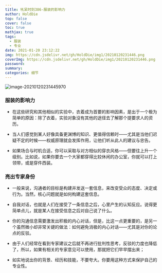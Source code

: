 ```yaml
---
title: 吼呆时刻386-服装的影响力
author: HoldDie
top: false
cover: false
toc: true
mathjax: true
tags:
  - 服装
  - 专业
date: 2021-01-20 23:12:22
img: https://cdn.jsdelivr.net/gh/HoldDie/img1/20210120231446.png
coverImg: https://cdn.jsdelivr.net/gh/HoldDie/img1/20210120231446.png
password:
summary:
categories: 细节
---
```


![image-20210120231445970](https://cdn.jsdelivr.net/gh/HoldDie/img1/20210120231446.png)

### 服装的影响力

- 在这些研究和其他相似的实验中，衣着成为首要的影响因素，是出于一个极为简单的原因：除了衣着，实验对象没有其他的途径去了解那个提要求人的资历。

- 当人们感觉到某人好像具备更渊博的知识、更值得信赖时——尤其是当他们迟疑不定的时候——权威原理就会发挥作用，让他们听从此人的建议与忠告。

- 如果场合与时机合适，你可以采取与对方相似的穿衣风格——但要往上升一个级别。比如说，如果你要去一个大家都穿得比较休闲的办公室，你就可以打上领带，或是穿件西装。

### 亮出专家身份

- 一般来说，沟通者的目标是构建并发送一套信息，来改变受众的态度、决定或行为。当然，核心问题就是如何构建这套信息。

- 自我对话，也就是人们在接受了一条信息之后，心里产生的认知反应。说得更简单点儿，就是某人在接受信息之后对自己说了什么。

- 你的沟通信息需要激发出积极的内心对话，但是，比这一点更重要的，是另一个虽然微小却非常关键的做法：如何避免消极的内心对话——尤其是对你的论点的反驳。

- 由于人们经常在看到专家建议之后就不再进行批判性思考，反驳的力度也降低了，所以，如果有相关的专家意见可以使用，那就把它们早早摆出来；

- 如实地说出你的背景、经历和技能，不要夸大。你要用这种方式来保护自己的专业性。